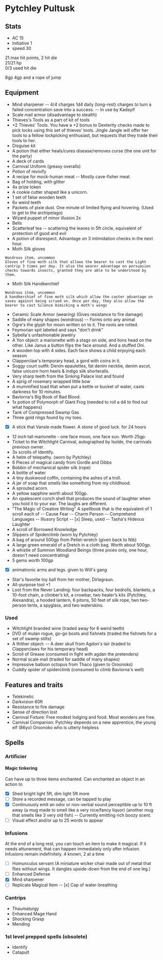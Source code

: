 # Pytchley Pultusk

## Stats
- AC 15
- Initiative 1
- speed 30

21 max hit points, 2 hit die  
21/21 hp   
0/3 used hit die  

8gp
4gp and a rope of jump

## Equipment
- Mind sharpener
-- 4/4 charges 1d4 daily (long-rest) charges to turn a failed concentration save into a success.
-- In use by Kadayif
- Scale mail armor (disadvantage to stealth)
- Thieves's Tools as a part of kit of tools
- +2 Thieves’ Tools. You have a +2 bonus to Dexterity checks made to pick locks using this set of thieves’ tools. Jingle Jangle will offer her tools to a fellow lockpicking enthusiast, but requests that they trade their tools to her.
- Disguise kit
- A potion that either heals/cures disease/removes curse  (the one unit for the party)
- A deck of cards
- Carnival Uniform (greasy overalls)
- Potion of revivify
- A recipe for mock-human meat
-- Mostly cave-fisher meat.
- Bag of holding, with glitter
- 4x prize token
- A cookie cutter shaped like a unicorn.
- 1 set of false wooden teeth
- 6x weird teeth
- Packets of pixie dust. One minute of limited flying and hovering. (Used to get to the archipelago)
- Wizard puppet of minor illusion 2x
- Bells
- Scatterleaf tea
-- scattering the leaves in 5ft circle, equivalent of protection of good and evil
- A potion of disrespect. Advantage on 3 intimidation checks in the next hour.
- Moth Silk gloves
```
Wondrous item, uncommon
Gloves of fine moth silk that allows the bearer to cast the Light cantrip 3 times per day. It also the wearer advantage on persuasion checks towards insects, granted they are able to be understood by them.
```
- Moth Silk Handkerchief
```
Wondrous item, uncommon
A handkerchief of fine moth silk which allow the caster advantage on saves against being scryed on. Once per day, they also allow the bearer to cast Silence mimicking a moth's wings
```
- Ceramic Scale Armor (wearing) (Gives resistance to fire damage)
- Saddle of many shapes (wondrous)
-- Forms onto any animal
- Ogre's the glyph for moon written on to it. The roots are rotted.
- Feymorian spit labeled and says "don't drink"
- Sybella's unfashionable jewelry
- A Yon object: a marionette with a stags on side, and lions head on the other. Like Janus a button flips the face around. And a stuffed Oni.
- A wooden top with 4 sides. Each face shows a child enjoying each season
- Clapperclaw's temporary head, a gord with coins in it.
- Soggy court outfit: Denim epaulettes, fat denim necktie, denim ascot, false unicorn horn heels & indigo silk shorteralls.
- Very sharp teeth from the Sinking Palace lost and found
- A sprig of rosemary wrapped little bow
- A mummified toad that when put a kettle or bucket of water, casts darkness for 10 minutes.
- Bavlorna's Big Book of Bad Blood.
- 1x potion of Polymorph of Giant Frog (needed to roll a d4 to find out what happens)
- Tank of Compressed Swamp Gas
- Three gold rings found by my toes.
- [x] A stick that Vansle made flower. A stone of good luck. for 24 hours
- 12 inch tall marionette - one face moon, one face sun. Worth 25gp.
- Ticket to the Witchlight Carnival, autographed by Isolde, the carnivals previous owner.
- 3x scrolls of Identify.
- A helm of telepathy. (worn by Pytchley)
- 6 Pieces of magical candy from Gordle and Dibbs
- Bobbin of mechanical spider silk (rope)
- A bottle of water
- A tiny duskwood coffin, containing the ashes of a troll.
- A jar of soap that smells like something from my childhood.
- A sprouted acorn.
- A yellow sapphire worth about 100gp.
- An opalescent conch shell that produces the sound of laughter when you hold it to your ear. The laughs are different.
- "The Magic of Creative Writing" A spellbook that is the equivalent of 1 scroll each of
-- Cause Fear
-- Charm Person
-- Comprehend Languages
-- Illusory Script
-- [x] Sleep, used
-- Tasha's Hideous Laughter
- A scroll of Borrowed Knowledge
- Slippers of Spiderclimb (worn by Pytchley)
- A bag of around 500gp from Pellet-wretch (given back to Nib)
- A large green emerald of a Dretch in a cloth bag. Worth about 500gp.
- A whistle of Summon Woodland Beings (three pixies only, one hour, doesn't need concentrating)
- 5 gems worth 100gp
- [x] animatronic arms and legs. given to Will's gang
- Star's favorite toy ball from her mother, Dirlagraun.
- All-purpose tool +1
- Loot from the Never Landing: four backpacks, four bedrolls, blankets, a 10-foot chain, a climber’s kit, a crowbar, two healer’s kits (Pytchley, Alexandra), a hooded lantern, 6 pitons, 50 feet of silk rope, two two-person tents, a spyglass, and two waterskins.


### Used
- Witchlight branded wine (traded away for 6 weird teeth)
- DVD of mulan rogue, go-go boots and fishnets (traded the fishnets for a set of swamp stilts)
- A thither object:
-- A deer skull from Agdon's lair (traded to Clapperclaws for his temporary head)
- Scroll of Grease (consumed in fight with agdan the pretenders)
- Normal scale mail (traded for saddle of many shapes)
- Impressive balloon octopus from Thaco (given to Oroonoko)
- Cuddly spider of spiderclimb (consumed to climb Bavlorna's well)



## Features and traits
- Telekinetic
- Darkvision 60ft
- Resistance to fire damage
- Sense of direction lost
- Carnival Fixture: Free modest lodging and food. Most wonders are free.
- Carnival Companion: Pytchley depends on a new apprentice, the young elf (86yo)  Oroonoko who is utterly helpless

## Spells
### Artificier
#### Magic tinkering
Can have up to three items enchanted. Can enchanted an object in an action to
- [x] Shed bright light 5ft, dim light 5ft more
- [ ] Store a recorded message, can be tapped to play
- [x] Continuously emit an odor or non-verbal sound perceptible up to 10 ft away (a mug made to smell like a very nice/fancy liquor) (another mug that smells like 3 very old fish)
-- Currently emitting rich boozy scent.
- [ ] Visual effect and/or up to 25 words to appear  

### Infusions
At the end of a long rest, you can touch an item to make it magical. If it needs attunement, that can happen immediately only after infusion. Infusions remain indefinitely.
4 known, 2 at a time
- [ ] Homunculus servant (A miniature wicker chair made out of metal that flies without wings. It dangles upside-down from the end of one leg.)
- [ ] Enhanced Defense
- [x] Mind sharpener
- [ ] Replicate Magical Item
-- [x] Cap of water-breathing

### Cantrips
- Thaumaturgy
- Enhanced Mage Hand
- Shocking Grasp
- Mending

### 1st level prepped spells  (obsolete)
- Identify
- Catapult
